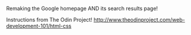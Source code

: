 Remaking the Google homepage AND its search results page!

Instructions from The Odin Project!
http://www.theodinproject.com/web-development-101/html-css